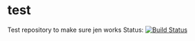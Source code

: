 # test
Test repository to make sure jen works
Status: [![Build Status](https://52.63.170.143/buildStatus/icon?job=Test)](https://52.63.170.143/job/Test/)
